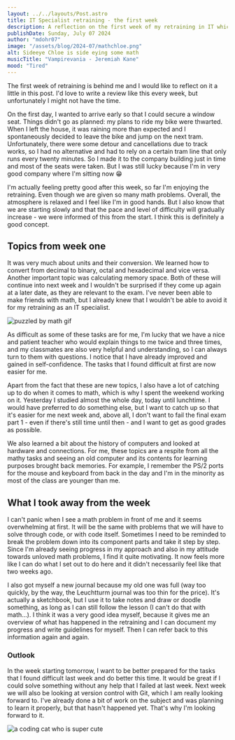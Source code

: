```yaml
---
layout: ../../layouts/Post.astro
title: IT Specialist retraining - the first week
description: A reflection on the first week of my retraining in IT which includes math
publishDate: Sunday, July 07 2024
author: "mdohr07"
image: "/assets/blog/2024-07/mathchloe.png"
alt: Sideeye Chloe is side eying some math
musicTitle: "Vampirevania - Jeremiah Kane"
mood: "Tired"
---
```

The first week of retraining is behind me and I would like to reflect on it a little in this post. I'd love to write a review like this every week, but unfortunately I might not have the time. 

On the first day, I wanted to arrive early so that I could secure a window seat. Things didn't go as planned: my plans to ride my bike were thwarted. When I left the house, it was raining more than expected and I spontaneously decided to leave the bike and jump on the next tram. Unfortunately, there were some detour and cancellations due to track works, so I had no alternative and had to rely on a certain tram line that only runs every twenty minutes. So I made it to the company building just in time and most of the seats were taken. But I was still lucky because I'm in very good company where I'm sitting now 😁

I'm actually feeling pretty good after this week, so far I'm enjoying the retraining. Even though we are given so many math problems. 
Overall, the atmosphere is relaxed and I feel like I'm in good hands. But I also know that we are starting slowly and that the pace and level of difficulty will gradually increase - we were informed of this from the start. I think this is definitely a good concept.

## Topics from week one
It was very much about units and their conversion. We learned how to convert from decimal to binary, octal and hexadecimal and vice versa. Another important topic was calculating memory space. Both of these will continue into next week and I wouldn't be surprised if they come up again at a later date, as they are relevant to the exam.
I've never been able to make friends with math, but I already knew that I wouldn't be able to avoid it for my retraining as an IT specialist. 

<img src="https://i.giphy.com/APqEbxBsVlkWSuFpth.webp" alt="puzzled by math gif" />

As difficult as some of these tasks are for me, I'm lucky that we have a nice and patient teacher who would explain things to me twice and three times, and my classmates are also very helpful and understanding, so I can always turn to them with questions. I notice that I have already improved and gained in self-confidence. The tasks that I found difficult at first are now easier for me. 

Apart from the fact that these are new topics, I also have a lot of catching up to do when it comes to math, which is why I spent the weekend working on it. Yesterday I studied almost the whole day, today until lunchtime. I would have preferred to do something else, but I want to catch up so that it's easier for me next week and, above all, I don't want to fail the final exam part 1 - even if there's still time until then - and I want to get as good grades as possible. 

We also learned a bit about the history of computers and looked at hardware and connections. For me, these topics are a respite from all the mathy tasks and seeing an old computer and its contents for learning purposes brought back memories. For example, I remember the PS/2 ports for the mouse and keyboard from back in the day and I'm in the minority as most of the class are younger than me.

## What I took away from the week
I can't panic when I see a math problem in front of me and it seems overwhelming at first. It will be the same with problems that we will have to solve through code, or with code itself. Sometimes I need to be reminded to break the problem down into its component parts and take it step by step. 
Since I'm already seeing progress in my approach and also in my attitude towards unloved math problems, I find it quite motivating. It now feels more like I can do what I set out to do here and it didn't necessarily feel like that two weeks ago. 

I also got myself a new journal because my old one was full (way too quickly, by the way, the Leuchtturm journal was too thin for the price). It's actually a sketchbook, but I use it to take notes and draw or doodle something, as long as I can still follow the lesson (I can't do that with math...). I think it was a very good idea myself, because it gives me an overview of what has happened in the retraining and I can document my progress and write guidelines for myself. Then I can refer back to this information again and again.

### Outlook
In the week starting tomorrow, I want to be better prepared for the tasks that I found difficult last week and do better this time. It would be great if I could solve something without any help that I failed at last week. Next week we will also be looking at version control with Git, which I am really looking forward to. I've already done a bit of work on the subject and was planning to learn it properly, but that hasn't happened yet. That's why I'm looking forward to it.

<img src="https://i.giphy.com/3oKIPnAiaMCws8nOsE.webp" alt="a coding cat who is super cute" />
